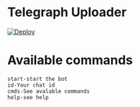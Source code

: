 # Telegraph Uploader
[![Deploy](https://www.herokucdn.com/deploy/button.svg)](https://heroku.com/deploy?template=https://github.com/pk-628996/Tgraph)

# Available commands
```
start-start the bot
id-Your chat id
cmds-See avalable commands
help-see help 
```
